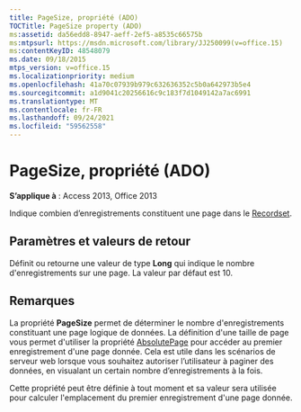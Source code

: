 ```yaml
---
title: PageSize, propriété (ADO)
TOCTitle: PageSize property (ADO)
ms:assetid: da56edd8-8947-aeff-2ef5-a8535c66575b
ms:mtpsurl: https://msdn.microsoft.com/library/JJ250099(v=office.15)
ms:contentKeyID: 48548079
ms.date: 09/18/2015
mtps_version: v=office.15
ms.localizationpriority: medium
ms.openlocfilehash: 41a70c07939b979c632636352c5b0a642973b5e4
ms.sourcegitcommit: a1d9041c20256616c9c183f7d1049142a7ac6991
ms.translationtype: MT
ms.contentlocale: fr-FR
ms.lasthandoff: 09/24/2021
ms.locfileid: "59562558"
---
```

# <a name="pagesize-property-ado"></a>PageSize, propriété (ADO)


**S’applique à** : Access 2013, Office 2013

Indique combien d’enregistrements constituent une page dans le [Recordset](recordset-object-ado.md).

## <a name="settings-and-return-values"></a>Paramètres et valeurs de retour

Définit ou retourne une valeur de type **Long** qui indique le nombre d'enregistrements sur une page. La valeur par défaut est 10.

## <a name="remarks"></a>Remarques

La propriété **PageSize** permet de déterminer le nombre d'enregistrements constituant une page logique de données. La définition d'une taille de page vous permet d'utiliser la propriété [AbsolutePage](absolutepage-property-ado.md) pour accéder au premier enregistrement d'une page donnée. Cela est utile dans les scénarios de serveur web lorsque vous souhaitez autoriser l’utilisateur à paginer des données, en visualant un certain nombre d’enregistrements à la fois.

Cette propriété peut être définie à tout moment et sa valeur sera utilisée pour calculer l'emplacement du premier enregistrement d'une page donnée.

